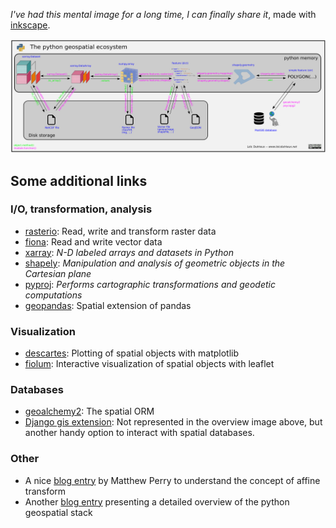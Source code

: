 *I've had this mental image for a long time, I can finally share it*, made with [inkscape](https://inkscape.org/en/).


![](overview.png)


## Some additional links

### I/O, transformation, analysis

- [rasterio](https://rasterio.readthedocs.io/en/latest/): Read, write and transform raster data
- [fiona](http://toblerity.org/fiona/): Read and write vector data
- [xarray](http://xarray.pydata.org/en/stable/): *N-D labeled arrays and datasets in Python*
- [shapely](http://toblerity.org/shapely/): *Manipulation and analysis of geometric objects in the Cartesian plane*
- [pyproj](https://jswhit.github.io/pyproj/): *Performs cartographic transformations and geodetic computations*
- [geopandas](http://geopandas.org/): Spatial extension of pandas

### Visualization

- [descartes](https://pypi.python.org/pypi/descartes/): Plotting of spatial objects with matplotlib
- [fiolum](http://python-visualization.github.io/folium/): Interactive visualization of spatial objects with leaflet

### Databases

- [geoalchemy2](https://geoalchemy-2.readthedocs.io/en/latest/): The spatial ORM
- [Django gis extension](https://docs.djangoproject.com/en/2.0/ref/contrib/gis/): Not represented in the overview image above, but another handy option to interact with spatial databases.

### Other

- A nice [blog entry](http://www.perrygeo.com/python-affine-transforms.html) by Matthew Perry to understand the concept of affine transform
- Another [blog entry](https://medium.com/@christoph.k.rieke/essential-geospatial-python-libraries-5d82fcc38731) presenting a detailed overview of the python geospatial stack
